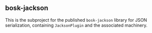 ## bosk-jackson

This is the subproject for the published `bosk-jackson` library for JSON serialization,
containing `JacksonPlugin` and the associated machinery.
